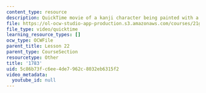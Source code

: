 ```yaml
---
content_type: resource
description: QuickTime movie of a kanji character being painted with a brush.
file: https://ol-ocw-studio-app-production.s3.amazonaws.com/courses/21g-504-japanese-iv-spring-2009/5c86b73fc6ee4de7962c8032eb6315f2_1783.mov
file_type: video/quicktime
learning_resource_types: []
ocw_type: OCWFile
parent_title: Lesson 22
parent_type: CourseSection
resourcetype: Other
title: '1783'
uid: 5c86b73f-c6ee-4de7-962c-8032eb6315f2
video_metadata:
  youtube_id: null
---
```

